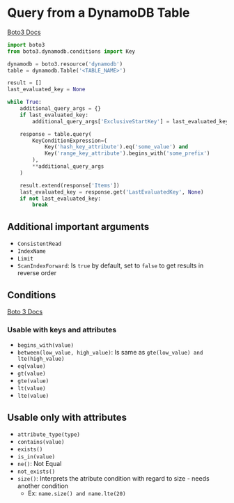 
# Query from a DynamoDB Table

[Boto3 Docs](https://boto3.amazonaws.com/v1/documentation/api/latest/reference/services/dynamodb.html#DynamoDB.Table.query)

```py
import boto3
from boto3.dynamodb.conditions import Key

dynamodb = boto3.resource('dynamodb')
table = dynamodb.Table('<TABLE_NAME>')

result = []
last_evaluated_key = None

while True:
    additional_query_args = {}
    if last_evaluated_key:
        additional_query_args['ExclusiveStartKey'] = last_evaluated_key

    response = table.query(
        KeyConditionExpression=(
            Key('hash_key_attribute').eq('some_value') and
            Key('range_key_attribute').begins_with('some_prefix')
        ),
        **additional_query_args
    )

    result.extend(response['Items'])
    last_evaluated_key = response.get('LastEvaluatedKey', None)
    if not last_evaluated_key:
        break
```

## Additional important arguments
- `ConsistentRead`
- `IndexName`
- `Limit`
- `ScanIndexForward`: Is `true` by default, set to `false` to get results in reverse order

## Conditions
[Boto 3 Docs](https://boto3.amazonaws.com/v1/documentation/api/latest/reference/customizations/dynamodb.html#dynamodb-conditions)

### Usable with keys and attributes
- `begins_with(value)`
- `between(low_value, high_value)`: Is same as `gte(low_value) and lte(high_value)`
- `eq(value)`
- `gt(value)`
- `gte(value)`
- `lt(value)`
- `lte(value)`

## Usable only with attributes
- `attribute_type(type)`
- `contains(value)`
- `exists()`
- `is_in(value)`
- `ne()`: Not Equal
- `not_exists()`
- `size()`: Interprets the atribute condition with regard to size - needs another condition
  - Ex: `name.size() and name.lte(20)`
